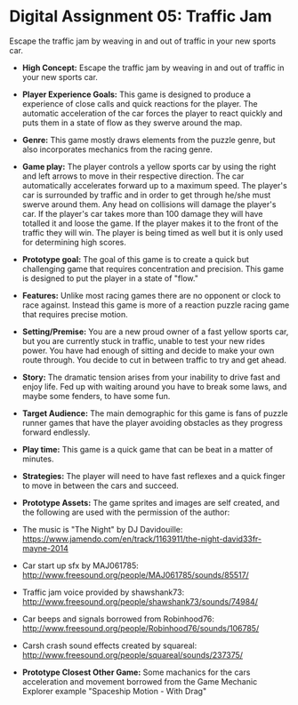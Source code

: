 # Digital Assignment 05: Traffic Jam
Escape the traffic jam by weaving in and out of traffic in your new sports car.


* **High Concept:** Escape the traffic jam by weaving in and out of traffic in your 
new sports car.

* **Player Experience Goals:** This game is designed to produce a experience of close 
calls and quick reactions for the player. The automatic acceleration of the car 
forces the player to react quickly and puts them in a state of flow as they 
swerve around the map.

* **Genre:** This game mostly draws elements from the puzzle genre, but also 
incorporates mechanics from the racing genre.

* **Game play:** The player controls a yellow sports car by using the right and 
left arrows to move in their respective direction. The car automatically 
accelerates forward up to a maximum speed. The player's car is surrounded by 
traffic and in order to get through he/she must swerve around them. Any head on 
collisions will damage the player's car. If the player's car takes more than 
100 damage they will have totalled it and loose the game. If the player makes 
it to the front of the traffic they will win. The player is being timed as well 
but it is only used for determining high scores.

* **Prototype goal:** The goal of this game is to create a quick but challenging game 
that requires concentration and precision. This game is designed to put the 
player in a state of "flow."

* **Features:** Unlike most racing games there are no opponent or clock to race 
against. Instead this game is more of a reaction puzzle racing game that 
requires precise motion.

* **Setting/Premise:** You are a new proud owner of a fast yellow sports car, but you 
are currently stuck in traffic, unable to test your new rides power. You have
 had enough of sitting and decide to make your own route through. You decide to
 cut in between traffic to try and get ahead.
 
* **Story:** The dramatic tension arises from your inability to drive fast and enjoy 
life. Fed up with waiting around you have to break some laws, and maybe some 
fenders, to have some fun.

* **Target Audience:** The main demographic for this game is fans of puzzle runner 
games that have the player avoiding obstacles as they progress forward 
endlessly.

* **Play time:** This game is a quick game that can be beat in a matter of minutes.

* **Strategies:** The player will need to have fast reflexes and a quick finger to 
move in between the cars and succeed.

* **Prototype Assets:** The game sprites and images are self created, and the 
following are used with the permission of the author:

 * The music is "The Night" by DJ Davidouille: https://www.jamendo.com/en/track/1163911/the-night-david33fr-mayne-2014
 * Car start up sfx by MAJ061785: http://www.freesound.org/people/MAJ061785/sounds/85517/
 * Traffic jam voice provided by shawshank73: http://www.freesound.org/people/shawshank73/sounds/74984/
 * Car beeps and signals borrowed from Robinhood76: http://www.freesound.org/people/Robinhood76/sounds/106785/
 * Carsh crash sound effects created by squareal: http://www.freesound.org/people/squareal/sounds/237375/

* **Prototype Closest Other Game:** Some machanics for the cars acceleration and 
movement borrowed from the Game Mechanic Explorer example "Spaceship Motion - 
With Drag"
